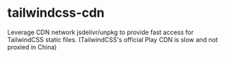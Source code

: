 # tailwindcss-cdn
Leverage CDN network jsdelivr/unpkg to provide fast access for TailwindCSS static files. (TailwindCSS's official Play CDN is slow and not proxied in China)
